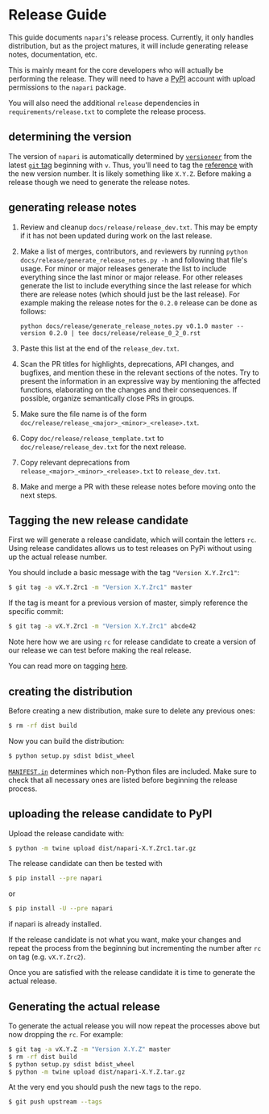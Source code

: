 # Release Guide

This guide documents `napari`'s release process.
Currently, it only handles distribution, but as the project matures,
it will include generating release notes, documentation, etc.

This is mainly meant for the core developers who will actually be performing the release.
They will need to have a [PyPI](https://pypi.org) account with upload permissions to the `napari` package.

You will also need the additional `release` dependencies in `requirements/release.txt` to complete the release process.

## determining the version

The version of `napari` is automatically determined by [`versioneer`](https://github.com/warner/python-versioneer)
from the latest [`git` tag](https://git-scm.com/book/en/v2/Git-Basics-Tagging) beginning with `v`.
Thus, you'll need to tag the [reference](https://git-scm.com/book/en/v2/Git-Internals-Git-References) with the new version number. It is likely something like `X.Y.Z`. Before making a release though we need to generate the release notes.

## generating release notes

1. Review and cleanup ``docs/release/release_dev.txt``. This may be empty if it has not been
   updated during work on the last release.

2. Make a list of merges, contributors, and reviewers by running
   ``python docs/release/generate_release_notes.py -h`` and following that file's usage. For minor or major releases generate the list to include everything since the last minor or major release.
   For other releases generate the list to include
   everything since the last release for which there
   are release notes (which should just be the last release). For example making the release notes
   for the `0.2.0` release can be done as follows:
   ```
   python docs/release/generate_release_notes.py v0.1.0 master --version 0.2.0 | tee docs/release/release_0_2_0.rst
   ```

3. Paste this list at the end of the ``release_dev.txt``.

4. Scan the PR titles for highlights, deprecations, API changes,
   and bugfixes, and mention these in the relevant sections of the notes.
   Try to present the information in an expressive way by mentioning
   the affected functions, elaborating on the changes and their
   consequences. If possible, organize semantically close PRs in groups.

5. Make sure the file name is of the form ``doc/release/release_<major>_<minor>_<release>.txt``.

6. Copy ``doc/release/release_template.txt`` to
   ``doc/release/release_dev.txt`` for the next release.

7. Copy relevant deprecations from ``release_<major>_<minor>_<release>.txt``
   to ``release_dev.txt``.

8. Make and merge a PR with these release notes before moving onto the next steps.


## Tagging the new release candidate

First we will generate a release candidate, which will contain the letters `rc`.
Using release candidates allows us to test releases on PyPi without using up the actual
release number.

You should include a basic message with the tag `"Version X.Y.Zrc1"`:
```bash
$ git tag -a vX.Y.Zrc1 -m "Version X.Y.Zrc1" master
```

If the tag is meant for a previous version of master, simply reference the specific commit:
```bash
$ git tag -a vX.Y.Zrc1 -m "Version X.Y.Zrc1" abcde42
```

Note here how we are using `rc` for release candidate to create a version of our release we can test
before making the real release.

You can read more on tagging [here](https://git-scm.com/book/en/v2/Git-Basics-Tagging).

## creating the distribution

Before creating a new distribution, make sure to delete any previous ones:
```bash
$ rm -rf dist build
```

Now you can build the distribution:
```bash
$ python setup.py sdist bdist_wheel
```

[`MANIFEST.in`](../MANIFEST.in) determines which non-Python files are included.
Make sure to check that all necessary ones are listed before beginning the release process.

## uploading the release candidate to PyPI

Upload the release candidate with:
```bash
$ python -m twine upload dist/napari-X.Y.Zrc1.tar.gz
```

The release candidate can then be tested with

```bash
$ pip install --pre napari
```
or

```bash
$ pip install -U --pre napari
```
if napari is already installed.

If the release candidate is not what you want, make your changes and repeat the process from the beginning but
incrementing the number after `rc` on tag (e.g. `vX.Y.Zrc2`).

Once you are satisfied with the release candidate it is time to generate the actual release.

## Generating the actual release
To generate the actual release you will now repeat the processes above but now dropping the `rc`.
For example:

```bash
$ git tag -a vX.Y.Z -m "Version X.Y.Z" master
$ rm -rf dist build
$ python setup.py sdist bdist_wheel
$ python -m twine upload dist/napari-X.Y.Z.tar.gz
```

At the very end you should push the new tags to the repo.
```bash
$ git push upstream --tags
```
